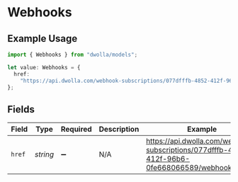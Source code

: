 # Webhooks

## Example Usage

```typescript
import { Webhooks } from "dwolla/models";

let value: Webhooks = {
  href:
    "https://api.dwolla.com/webhook-subscriptions/077dfffb-4852-412f-96b6-0fe668066589/webhooks",
};
```

## Fields

| Field                                                                                      | Type                                                                                       | Required                                                                                   | Description                                                                                | Example                                                                                    |
| ------------------------------------------------------------------------------------------ | ------------------------------------------------------------------------------------------ | ------------------------------------------------------------------------------------------ | ------------------------------------------------------------------------------------------ | ------------------------------------------------------------------------------------------ |
| `href`                                                                                     | *string*                                                                                   | :heavy_minus_sign:                                                                         | N/A                                                                                        | https://api.dwolla.com/webhook-subscriptions/077dfffb-4852-412f-96b6-0fe668066589/webhooks |